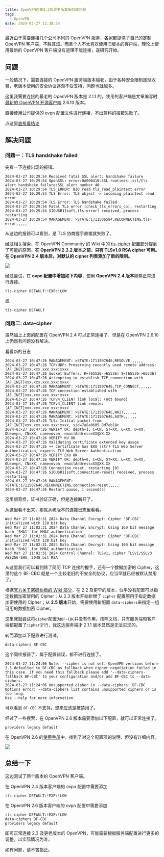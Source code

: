 ```yaml
---
title: OpenVPN连接2.3及更老版本服务端问题
tags:
  - OpenVPN
date: 2024-03-27 11:38:34
---
```


最近由于需要连接几个公司不同的 OpenVPN 服务，各家都提供了自己的定制 OpenVPN 客户端，不胜其烦。而且个人不太喜欢使用旧版本的客户端，理论上使用最新的 OpenVPN 客户端没有道理不能连接，遂研究开始。

<!-- more -->

## 问题

一般情况下，需要连接的 OpenVPN 服务端版本越老，由于各种安全限制逐渐收紧，老版本使用的安全协议逐渐不受支持，问题也就越多。

这里我需要连接的最老的 OpenVPN 版本是 2.1.1 的，使用的客户端是文章编写时[最新的 OpenVPN 开源客户端](https://openvpn.net/community-downloads/) 2.6.10 版本。

直接使用公司提供的 ovpn 配置文件进行连接，不出意料的报错失败了。

点这里[直接看结论](#总结一下)

## 解决问题

### 问题一：TLS handshake failed

先看一下连接出现的报错。

```log
2024-03-27 10:29:54 Received fatal SSL alert: handshake failure
2024-03-27 10:29:54 OpenSSL: error:0A000410:SSL routines::ssl/tls alert handshake failure:SSL alert number 40
2024-03-27 10:29:54 TLS_ERROR: BIO read tls_read_plaintext error
2024-03-27 10:29:54 TLS Error: TLS object -> incoming plaintext read error
2024-03-27 10:29:54 TLS Error: TLS handshake failed
2024-03-27 10:29:54 Fatal TLS error (check_tls_errors_co), restarting
2024-03-27 10:29:54 SIGUSR1[soft,tls-error] received, process restarting
2024-03-27 10:29:54 MANAGEMENT: >STATE:1711506594,RECONNECTING,tls-error,,,,,
```

从这边的报错可以看到，是 TLS 协商握手直接就失败了。

经过相关搜索，在 OpenVPN Community 的 Wiki 中的 [tls-cipher](https://community.openvpn.net/openvpn/wiki/Hardening#Useof--tls-cipher) 配置部分提到了可能的原因。**在 OpenVPN 2.3.2 版本之前，只有 TLSv1.0 RSA cipher 可用。在 OpenVPN 2.4 版本后，对默认的 cipher 列表添加了新的限制。**

![](https://img.iszy.xyz/1711506949529.png)

经过尝试，在 **ovpn 配置中增加如下内容**，使用 **OpenVPN 2.4 版本**能够正常进行连接。

```
tls-cipher DEFAULT:!EXP:!LOW
```

或

```
tls-cipher DEFAULT
```

### 问题二: data-cipher

虽然加上上面的配置在 OpenVPN 2.4 可以正常连接了，但是在 OpenVPN 2.6.10 上仍然有问题没有解决。

看看新的日志

```log
2024-03-27 10:47:26 MANAGEMENT: >STATE:1711507646,RESOLVE,,,,,,
2024-03-27 10:47:26 TCP/UDP: Preserving recently used remote address: [AF_INET]xxx.xxx.xxx.xxx:xxxx
2024-03-27 10:47:26 Socket Buffers: R=[65536->65536] S=[65536->65536]
2024-03-27 10:47:26 Attempting to establish TCP connection with [AF_INET]xxx.xxx.xxx.xxx:xxxx
2024-03-27 10:47:26 MANAGEMENT: >STATE:1711507646,TCP_CONNECT,,,,,,
2024-03-27 10:47:26 TCP connection established with [AF_INET]xxx.xxx.xxx.xxx:xxxx
2024-03-27 10:47:26 TCPv4_CLIENT link local: (not bound)
2024-03-27 10:47:26 TCPv4_CLIENT link remote: [AF_INET]xxx.xxx.xxx.xxx:xxxx
2024-03-27 10:47:26 MANAGEMENT: >STATE:1711507646,WAIT,,,,,,
2024-03-27 10:47:26 MANAGEMENT: >STATE:1711507646,AUTH,,,,,,
2024-03-27 10:47:26 TLS: Initial packet from [AF_INET]xxx.xxx.xxx.xxx:xxxx, sid=7a8a0685 8d7eb18c
2024-03-27 10:47:26 VERIFY OK: depth=1, C=CN, ST=XX, L=XX, O=XX, OU=ovpn, CN=XX, name=ovpn, emailAddress=XX@XX.XX
2024-03-27 10:47:26 VERIFY KU OK
2024-03-27 10:47:26 Validating certificate extended key usage
2024-03-27 10:47:26 ++ Certificate has EKU (str) TLS Web Server Authentication, expects TLS Web Server Authentication
2024-03-27 10:47:26 VERIFY EKU OK
2024-03-27 10:47:26 VERIFY OK: depth=0, C=CN, ST=XX, L=XX, O=XX, OU=ovpn, CN=XX, name=ovpn, emailAddress=XX@XX.XX
2024-03-27 10:47:26 Connection reset, restarting [0]
2024-03-27 10:47:26 SIGUSR1[soft,connection-reset] received, process restarting
2024-03-27 10:47:26 MANAGEMENT: >STATE:1711507646,RECONNECTING,connection-reset,,,,,
2024-03-27 10:47:26 Restart pause, 1 second(s)
```

这里很奇怪，证书验证正确，但是连接断开了。

从这里看不出来，那就从老版本的连接日志里看看。

```log
Wed Mar 27 11:02:31 2024 Data Channel Encrypt: Cipher 'BF-CBC' initialized with 128 bit key
Wed Mar 27 11:02:31 2024 Data Channel Encrypt: Using 160 bit message hash 'SHA1' for HMAC authentication
Wed Mar 27 11:02:31 2024 Data Channel Decrypt: Cipher 'BF-CBC' initialized with 128 bit key
Wed Mar 27 11:02:31 2024 Data Channel Decrypt: Using 160 bit message hash 'SHA1' for HMAC authentication
Wed Mar 27 11:02:31 2024 Control Channel: TLSv1, cipher TLSv1/SSLv3 AES256-SHA, 2048 bit RSA
```

从这里我们可以看到除了简历 TCP 连接的握手，还有一个数据加密的 Cipher，这里的这个 BF-CBC 就是一个比较老旧的不安全的协议，应当早就已经被默认禁用了。

根据[官方关于密码协商的 Wiki 部分](https://community.openvpn.net/openvpn/wiki/CipherNegotiation)，在 2.2 及更早的版本，似乎没有配置可以指定数据加密使用的 Cipher；从 2.3 版本开始新增了 `cipher` 配置项用于指定数据加密使用的 Cipher；从 **2.5 版本**开始，需要使用新配置 `data-ciphers`来指定一组可用的数据加密 Cipher。

这里我就尝试将`cipher`配置为`BF-CBC`并没有作用，按照文档，只有服务端和客户端都配置了`cipher`才行，我这边服务端才 2.1.1 版本显然是无法实现的。

转而添加以下配置进行测试。

```
data-ciphers BF-CBC
```

这个同样报错了，属于配置错误，都不进行连接了。

```log
2024-03-27 11:24:06 Note: --cipher is not set. OpenVPN versions before 2.5 defaulted to BF-CBC as fallback when cipher negotiation failed in this case. If you need this fallback please add '--data-ciphers-fallback BF-CBC' to your configuration and/or add BF-CBC to --data-ciphers.
2024-03-27 11:24:06 Unsupported cipher in --data-ciphers: BF-CBC
Options error: --data-ciphers list contains unsupported ciphers or is too long.
Use --help for more information.
```

可以看到 `BF-CBC` 不支持，想来应该是被禁用了。

经过了一些搜索，在 OpenVPN 2.6 版本需要添加以下配置，就可以正常连接了。

```
providers legacy default
```

在 OpenVPN 2.6 的[使用手册](https://openvpn.net/community-resources/reference-manual-for-openvpn-2-6/)中，找到了对这个配置项的说明，但没有详细内容。

![](https://img.iszy.xyz/1711510301173.png)

## 总结一下

这边测试了两个版本的 OpenVPN 客户端。

在 OpenVPN 2.4 版本客户端的 ovpn 配置中需要添加

```
tls-cipher DEFAULT:!EXP:!LOW
```

在 OpenVPN 2.6 版本客户端的 ovpn 配置中需要添加

```
tls-cipher DEFAULT:!EXP:!LOW
data-ciphers BF-CBC
providers legacy default
```

即可正常连接 2.3 及更老版本的 OpenVPN，可能需要根据服务端配置进行更多的调整，以实际情况为准。

如有问题，请不吝指正。
